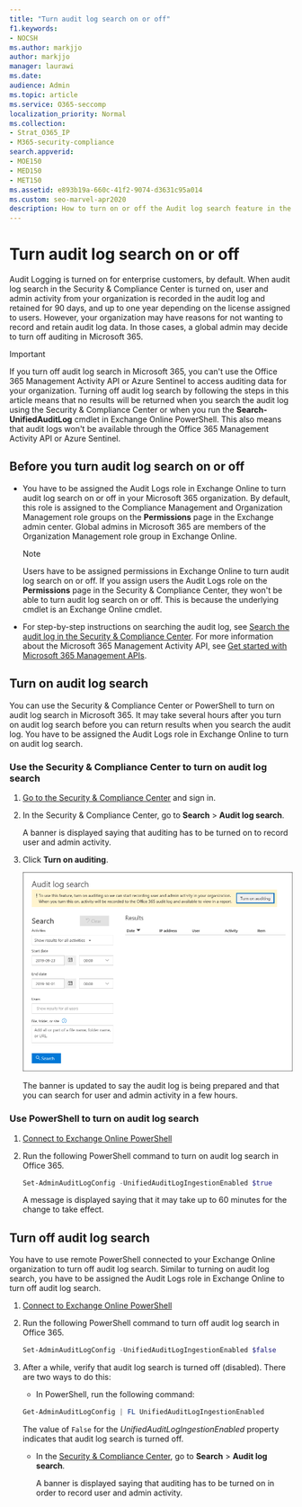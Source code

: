 ```yaml
---
title: "Turn audit log search on or off"
f1.keywords:
- NOCSH
ms.author: markjjo
author: markjjo
manager: laurawi
ms.date: 
audience: Admin
ms.topic: article
ms.service: O365-seccomp
localization_priority: Normal
ms.collection: 
- Strat_O365_IP
- M365-security-compliance
search.appverid:
- MOE150
- MED150
- MET150
ms.assetid: e893b19a-660c-41f2-9074-d3631c95a014
ms.custom: seo-marvel-apr2020
description: How to turn on or off the Audit log search feature in the Security & Compliance Center to enable or disable the ability of admins to search the audit log.
---
```


# Turn audit log search on or off

Audit Logging is turned on for enterprise customers, by default. When audit log search in the Security & Compliance Center is turned on, user and admin activity from your organization is recorded in the audit log and retained for 90 days, and up to one year depending on the license assigned to users. However, your organization may have reasons for not wanting to record and retain audit log data. In those cases, a global admin may decide to turn off auditing in Microsoft 365.

> [!IMPORTANT]
> If you turn off audit log search in Microsoft 365, you can't use the Office 365 Management Activity API or Azure Sentinel to access auditing data for your organization. Turning off audit log search by following the steps in this article means that no results will be returned when you search the audit log using the Security & Compliance Center or when you run the **Search-UnifiedAuditLog** cmdlet in Exchange Online PowerShell. This also means that audit logs won't be available through the Office 365 Management Activity API or Azure Sentinel.
  
## Before you turn audit log search on or off

- You have to be assigned the Audit Logs role in Exchange Online to turn audit log search on or off in your Microsoft 365 organization. By default, this role is assigned to the Compliance Management and Organization Management role groups on the **Permissions** page in the Exchange admin center. Global admins in Microsoft 365 are members of the Organization Management role group in Exchange Online. 
    
    > [!NOTE]
    > Users have to be assigned permissions in Exchange Online to turn audit log search on or off. If you assign users the Audit Logs role on the **Permissions** page in the Security & Compliance Center, they won't be able to turn audit log search on or off. This is because the underlying cmdlet is an Exchange Online cmdlet. 
    
- For step-by-step instructions on searching the audit log, see [Search the audit log in the Security & Compliance Center](search-the-audit-log-in-security-and-compliance.md). For more information about the Microsoft 365 Management Activity API, see [Get started with Microsoft 365 Management APIs](https://docs.microsoft.com/office/office-365-management-api/get-started-with-office-365-management-apis).
    
## Turn on audit log search

You can use the Security & Compliance Center or PowerShell to turn on audit log search in Microsoft 365. It may take several hours after you turn on audit log search before you can return results when you search the audit log. You have to be assigned the Audit Logs role in Exchange Online to turn on audit log search.
  
### Use the Security & Compliance Center to turn on audit log search

1. [Go to the Security & Compliance Center](https://protection.office.com) and sign in.

2. In the Security & Compliance Center, go to **Search** \> **Audit log search**.

   A banner is displayed saying that auditing has to be turned on to record user and admin activity.

3. Click **Turn on auditing**.

    ![Click Turn on auditing](../media/39a9d35f-88d0-4bbe-a962-0be2f838e2bf.png)
  
    The banner is updated to say the audit log is being prepared and that you can search for user and admin activity in a few hours.

### Use PowerShell to turn on audit log search

1. [Connect to Exchange Online PowerShell](https://go.microsoft.com/fwlink/p/?LinkID=396554)

2. Run the following PowerShell command to turn on audit log search in Office 365.

    ```powershell
    Set-AdminAuditLogConfig -UnifiedAuditLogIngestionEnabled $true
    ```

    A message is displayed saying that it may take up to 60 minutes for the change to take effect.
  
## Turn off audit log search

You have to use remote PowerShell connected to your Exchange Online organization to turn off audit log search. Similar to turning on audit log search, you have to be assigned the Audit Logs role in Exchange Online to turn off audit log search.
  
1. [Connect to Exchange Online PowerShell](https://go.microsoft.com/fwlink/p/?LinkID=396554)

2. Run the following PowerShell command to turn off audit log search in Office 365.

    ```powershell
    Set-AdminAuditLogConfig -UnifiedAuditLogIngestionEnabled $false
    ```

3. After a while, verify that audit log search is turned off (disabled). There are two ways to do this:

    - In PowerShell, run the following command:

    ```powershell
    Get-AdminAuditLogConfig | FL UnifiedAuditLogIngestionEnabled
    ```

      The value of  `False` for the  _UnifiedAuditLogIngestionEnabled_ property indicates that audit log search is turned off. 

    - In the [Security & Compliance Center](https://protection.office.com), go to **Search** \> **Audit log search**.

      A banner is displayed saying that auditing has to be turned on in order to record user and admin activity.

